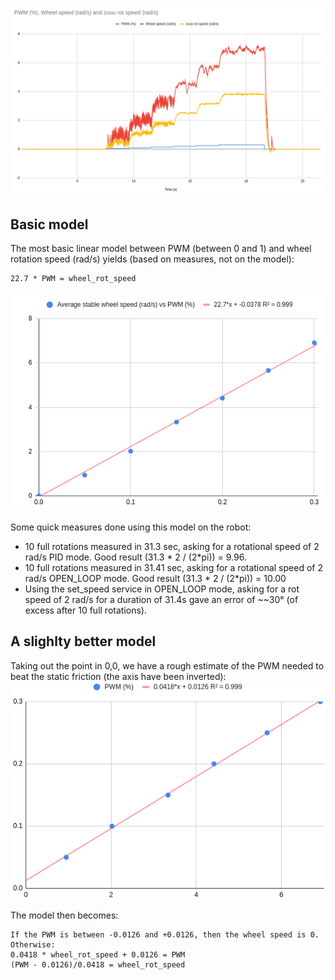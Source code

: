 ![](2022-06-02-23-34-47.png)

## Basic model
The most basic linear model between PWM (between 0 and 1) and wheel rotation speed (rad/s) yields (based on measures, not on the model):
```
22.7 * PWM = wheel_rot_speed
```
![](2022-06-08-23-18-58.png)


Some quick measures done using this model on the robot:
- 10 full rotations measured in 31.3 sec, asking for a rotational speed of 2 rad/s PID mode. Good result (31.3 * 2 / (2*pi)) = 9.96.
- 10 full rotations measured in 31.41 sec, asking for a rotational speed of 2 rad/s OPEN_LOOP mode. Good result (31.3 * 2 / (2*pi)) = 10.00
- Using the set_speed service in OPEN_LOOP mode, asking for a rot speed of 2 rad/s for a duration of 31.4s gave an error of ~~30° (of excess after 10 full rotations). 

## A slighlty better model
Taking out the point in 0,0, we have a rough estimate of the PWM needed to beat the static friction (the axis have been inverted):
![](2022-06-12-11-26-20.png)

The model then becomes:

```
If the PWM is between -0.0126 and +0.0126, then the wheel speed is 0. Otherwise:
0.0418 * wheel_rot_speed + 0.0126 = PWM 
(PWM - 0.0126)/0.0418 = wheel_rot_speed
```
